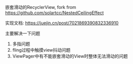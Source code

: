 嵌套滑动的RecyclerView, fork from https://github.com/solartcc/NestedCeilingEffect

实现文档: https://juejin.cn/post/7021869390832336910

主要解决一下问题
1. 多指问题
2. fling过程中触摸view抖动问题
3. ViewPager中有不能嵌套滑动的View时整体无法滑动的问题
